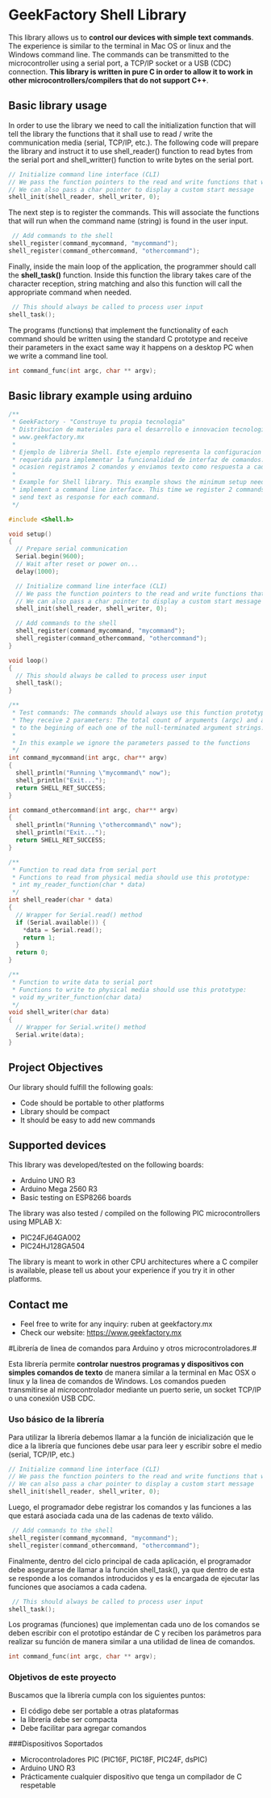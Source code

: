 # GeekFactory Shell Library #

This library allows us to **control our devices with simple text commands**. The experience is similar to the terminal in Mac OS or linux and the Windows command line. The commands can be transmitted to the microcontroller using a serial port, a TCP/IP socket or a USB (CDC) connection.
**This library is written in pure C in order to allow it to work in other microcontrollers/compilers that do not support C++**.

## Basic library usage ##

In order to use the library we need to call the initialization function that will tell the library the functions that it shall use to read / write the communication media (serial, TCP/IP, etc.). The following code will prepare the library and instruct it to use shell_reader() function to read bytes from the serial port and shell_writter() function to write bytes on the serial port.

```c
// Initialize command line interface (CLI)
// We pass the function pointers to the read and write functions that we implement below
// We can also pass a char pointer to display a custom start message
shell_init(shell_reader, shell_writer, 0);
```

The next step is to register the commands. This will associate the functions that will run when the command name (string) is found in the user input.

```c
 // Add commands to the shell
shell_register(command_mycommand, "mycommand");
shell_register(command_othercommand, "othercommand");
```

Finally, inside the main loop of the application, the programmer should call the **shell_task()** function. Inside this function the library takes care of the character reception, string matching and also this function will call the appropriate command when needed.

```c
 // This should always be called to process user input
shell_task();
```

The programs (functions) that implement the functionality of each command should be written using the standard C prototype and receive their parameters in the exact same way it happens on a desktop PC when we write a command line tool.

```c
int command_func(int argc, char ** argv);
```

## Basic library example using arduino

```cpp
/**
 * GeekFactory - "Construye tu propia tecnologia"
 * Distribucion de materiales para el desarrollo e innovacion tecnologica
 * www.geekfactory.mx
 *
 * Ejemplo de libreria Shell. Este ejemplo representa la configuracion minima
 * requerida para implementar la funcionalidad de interfaz de comandos. En esta
 * ocasion registramos 2 comandos y enviamos texto como respuesta a cada uno.
 *
 * Example for Shell library. This example shows the minimum setup needed to
 * implement a command line interface. This time we register 2 commands and we
 * send text as response for each command.
 */

#include <Shell.h>

void setup()
{
  // Prepare serial communication
  Serial.begin(9600);
  // Wait after reset or power on...
  delay(1000);

  // Initialize command line interface (CLI)
  // We pass the function pointers to the read and write functions that we implement below
  // We can also pass a char pointer to display a custom start message
  shell_init(shell_reader, shell_writer, 0);

  // Add commands to the shell
  shell_register(command_mycommand, "mycommand");
  shell_register(command_othercommand, "othercommand");
}

void loop()
{
  // This should always be called to process user input
  shell_task();
}

/**
 * Test commands: The commands should always use this function prototype.
 * They receive 2 parameters: The total count of arguments (argc) and a pointer 
 * to the begining of each one of the null-terminated argument strings.
 *
 * In this example we ignore the parameters passed to the functions
 */
int command_mycommand(int argc, char** argv)
{
  shell_println("Running \"mycommand\" now");
  shell_println("Exit...");
  return SHELL_RET_SUCCESS;
}

int command_othercommand(int argc, char** argv)
{
  shell_println("Running \"othercommand\" now");
  shell_println("Exit...");
  return SHELL_RET_SUCCESS;
}

/**
 * Function to read data from serial port
 * Functions to read from physical media should use this prototype:
 * int my_reader_function(char * data)
 */
int shell_reader(char * data)
{
  // Wrapper for Serial.read() method
  if (Serial.available()) {
    *data = Serial.read();
    return 1;
  }
  return 0;
}

/**
 * Function to write data to serial port
 * Functions to write to physical media should use this prototype:
 * void my_writer_function(char data)
 */
void shell_writer(char data)
{
  // Wrapper for Serial.write() method
  Serial.write(data);
}
```

## Project Objectives ##

Our library should fulfill the following goals:

* Code should be portable to other platforms
* Library should be compact
* It should be easy to add new commands


## Supported devices ##

This library was developed/tested on the following boards:

* Arduino UNO R3
* Arduino Mega 2560 R3
* Basic testing on ESP8266 boards

The library was also tested / compiled on the following PIC microcontrollers using MPLAB X:

* PIC24FJ64GA002
* PIC24HJ128GA504

The library is meant to work in other CPU architectures where a C compiler is available, please tell us about your experience if you try it in other platforms.

## Contact me ##

* Feel free to write for any inquiry: ruben at geekfactory.mx
* Check our website: https://www.geekfactory.mx



#Librería de linea de comandos para Arduino y otros microcontroladores.#

Esta librería permite **controlar nuestros programas y dispositivos con simples comandos de texto** de manera similar a la terminal en Mac OSX o linux y la linea de comandos de Windows. Los comandos pueden transmitirse al microcontrolador mediante un puerto serie, un socket TCP/IP o una conexión USB CDC.

### Uso básico de la librería

Para utilizar la librería debemos llamar a la función de inicialización que le dice a la librería que funciones debe usar para leer y escribir sobre el medio (serial, TCP/IP, etc.)

```c
// Initialize command line interface (CLI)
// We pass the function pointers to the read and write functions that we implement below
// We can also pass a char pointer to display a custom start message
shell_init(shell_reader, shell_writer, 0);
```

Luego, el programador debe registrar los comandos y las funciones a las que estará asociada cada una de las cadenas de texto válido.

```c
 // Add commands to the shell
shell_register(command_mycommand, "mycommand");
shell_register(command_othercommand, "othercommand");
```

Finalmente, dentro del ciclo principal de cada aplicación, el programador debe asegurarse de llamar a la función shell_task(), ya que dentro de esta se responde a los comandos introducidos y es la encargada de ejecutar las funciones que asociamos a cada cadena.

```c
 // This should always be called to process user input
shell_task();
```

Los programas (funciones) que implementan cada uno de los comandos se deben escribir con el prototipo estándar de C y reciben los parámetros para realizar su función de manera similar a una utilidad de linea de comandos.

```c
int command_func(int argc, char ** argv);
```

### Objetivos de este proyecto

Buscamos que la librería cumpla con los siguientes puntos:

* El código debe ser portable a otras plataformas
* la librería debe ser compacta
* Debe facilitar para agregar comandos

###Dispositivos Soportados

* Microcontroladores PIC (PIC16F, PIC18F, PIC24F, dsPIC)
* Arduino UNO R3
* Prácticamente cualquier dispositivo que tenga un compilador de C respetable

